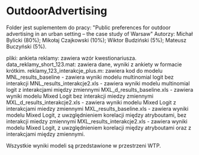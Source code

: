 # OutdoorAdvertising
Folder jest suplementem do pracy:
"Public preferences for outdoor advertising in an urban setting – the case study of Warsaw"
Autorzy: Michał Bylicki (80%); Mikołaj Czajkowski (10%); Wiktor Budziński (5%); Mateusz Buczyński (5%).

pliki: 
ankieta reklamy: zawiera wzór kwestionariusza.
data_reklamy_short_123.mat: zawiera dane, wyniki z ankiety w formacie krótkim. 
reklamy_123_interakcje_plus.m: zawiera kod do modelu
MNL_results_baseline - zawiera wyniki modelu multinomial logit bez interakcji
MNL_results_interakcje2.xls - zawiera wyniki modelu multinomial logit z interakcjami między zmiennymi
MXL_d_results_baseline.xls - zawiera wyniki modelu Mixed Logit bez interakcji miedzy zmiennymi
MXL_d_results_interakcje2.xls - zawiera wyniki modelu Mixed Logit z interakcjami miedzy zmiennymi
MXL_results_baseline.xls - zawiera wyniki modelu Mixed Logit, z uwzględnieniem korelacji między atryboutami, bez interakcji miedzy zmiennymi
MXL_results_interakcje2.xls - zawiera wyniki modelu Mixed Logit, z uwzględnieniem korelacji między atryboutami oraz z interakcjami między zmiennymi. 

Wszystkie wyniki modeli są przedstawione w przestrzeni WTP. 
